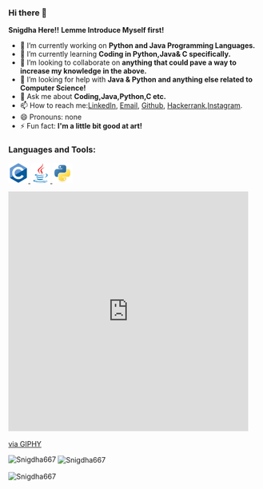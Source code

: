 ### Hi there 👋
**Snigdha Here!!**
**Lemme Introduce Myself first!**

- 🔭 I’m currently working on **Python and Java Programming Languages.**
- 🌱 I’m currently learning **Coding in Python,Java& C specifically.**
- 👯 I’m looking to collaborate on **anything that could pave a way to increase my knowledge in the above.**
- 🤔 I’m looking for help with **Java & Python and anything else related to Computer Science!**
- 💬 Ask me about **Coding,Java,Python,C etc.**
- 📫 How to reach me:[LinkedIn](https://www.linkedin.com/in/snigdha-singh-840952220?lipi=urn%3Ali%3Apage%3Ad_flagship3_profile_view_base_contact_details%3B%2BWBU8enmReiQyzaT2z%2FC2w%3D%3D),
[Email](snigdhasing667@gmail.com),
[Github](https://github.com/Snigdha667),
[Hackerrank](https://www.hackerrank.com/s_201500698),[Instagram](https://www.instagram.com/ssnidha007/).
- 😄 Pronouns: none
- ⚡ Fun fact: **I'm a little bit good at art!**
<h3 align="left">Languages and Tools:</h3>
<p align="left"> <a href="https://www.cprogramming.com/" target="_blank"> <img src="https://raw.githubusercontent.com/devicons/devicon/master/icons/c/c-original.svg" alt="c" width="40" height="40"/> </a> <a href="https://www.java.com" target="_blank"> <img src="https://raw.githubusercontent.com/devicons/devicon/master/icons/java/java-original.svg" alt="java" width="40" height="40"/> </a> <a href="https://www.python.org" target="_blank"> <img src="https://raw.githubusercontent.com/devicons/devicon/master/icons/python/python-original.svg" alt="python" width="40" height="40"/> </a> </p>
<iframe src="https://giphy.com/embed/EcqCKYnrHiAgwpGqme" width="480" height="480" frameBorder="0" class="giphy-embed" allowFullScreen></iframe><p><a href="https://giphy.com/gifs/shecodesio-swipe-up-computer-congratulations-EcqCKYnrHiAgwpGqme">via GIPHY</a></p>

<p><img align="left" src="https://github-readme-stats.vercel.app/api/top-langs?username=Snigdha667&show_icons=true&locale=en&layout=compact" alt="Snigdha667" /></p>

<p>&nbsp;<img align="center" src="https://github-readme-stats.vercel.app/api?username=Snigdha667&show_icons=true&locale=en" alt="Snigdha667" /></p>

<p><img align="center" src="https://github-readme-streak-stats.herokuapp.com/?user=Snigdha667&" alt="Snigdha667" /></p>






